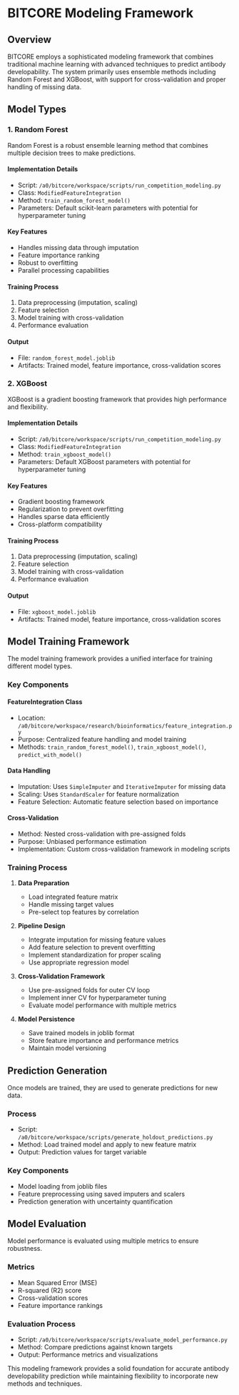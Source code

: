 # BITCORE Modeling Framework

## Overview

BITCORE employs a sophisticated modeling framework that combines traditional machine learning with advanced techniques to predict antibody developability. The system primarily uses ensemble methods including Random Forest and XGBoost, with support for cross-validation and proper handling of missing data.

## Model Types

### 1. Random Forest

Random Forest is a robust ensemble learning method that combines multiple decision trees to make predictions.

#### Implementation Details
- Script: `/a0/bitcore/workspace/scripts/run_competition_modeling.py`
- Class: `ModifiedFeatureIntegration`
- Method: `train_random_forest_model()`
- Parameters: Default scikit-learn parameters with potential for hyperparameter tuning

#### Key Features
- Handles missing data through imputation
- Feature importance ranking
- Robust to overfitting
- Parallel processing capabilities

#### Training Process
1. Data preprocessing (imputation, scaling)
2. Feature selection
3. Model training with cross-validation
4. Performance evaluation

#### Output
- File: `random_forest_model.joblib`
- Artifacts: Trained model, feature importance, cross-validation scores

### 2. XGBoost

XGBoost is a gradient boosting framework that provides high performance and flexibility.

#### Implementation Details
- Script: `/a0/bitcore/workspace/scripts/run_competition_modeling.py`
- Class: `ModifiedFeatureIntegration`
- Method: `train_xgboost_model()`
- Parameters: Default XGBoost parameters with potential for hyperparameter tuning

#### Key Features
- Gradient boosting framework
- Regularization to prevent overfitting
- Handles sparse data efficiently
- Cross-platform compatibility

#### Training Process
1. Data preprocessing (imputation, scaling)
2. Feature selection
3. Model training with cross-validation
4. Performance evaluation

#### Output
- File: `xgboost_model.joblib`
- Artifacts: Trained model, feature importance, cross-validation scores

## Model Training Framework

The model training framework provides a unified interface for training different model types.

### Key Components

#### FeatureIntegration Class
- Location: `/a0/bitcore/workspace/research/bioinformatics/feature_integration.py`
- Purpose: Centralized feature handling and model training
- Methods: `train_random_forest_model()`, `train_xgboost_model()`, `predict_with_model()`

#### Data Handling
- Imputation: Uses `SimpleImputer` and `IterativeImputer` for missing data
- Scaling: Uses `StandardScaler` for feature normalization
- Feature Selection: Automatic feature selection based on importance

#### Cross-Validation
- Method: Nested cross-validation with pre-assigned folds
- Purpose: Unbiased performance estimation
- Implementation: Custom cross-validation framework in modeling scripts

### Training Process

1. **Data Preparation**
   - Load integrated feature matrix
   - Handle missing target values
   - Pre-select top features by correlation

2. **Pipeline Design**
   - Integrate imputation for missing feature values
   - Add feature selection to prevent overfitting
   - Implement standardization for proper scaling
   - Use appropriate regression model

3. **Cross-Validation Framework**
   - Use pre-assigned folds for outer CV loop
   - Implement inner CV for hyperparameter tuning
   - Evaluate model performance with multiple metrics

4. **Model Persistence**
   - Save trained models in joblib format
   - Store feature importance and performance metrics
   - Maintain model versioning

## Prediction Generation

Once models are trained, they are used to generate predictions for new data.

### Process
- Script: `/a0/bitcore/workspace/scripts/generate_holdout_predictions.py`
- Method: Load trained model and apply to new feature matrix
- Output: Prediction values for target variable

### Key Components
- Model loading from joblib files
- Feature preprocessing using saved imputers and scalers
- Prediction generation with uncertainty quantification

## Model Evaluation

Model performance is evaluated using multiple metrics to ensure robustness.

### Metrics
- Mean Squared Error (MSE)
- R-squared (R2) score
- Cross-validation scores
- Feature importance rankings

### Evaluation Process
- Script: `/a0/bitcore/workspace/scripts/evaluate_model_performance.py`
- Method: Compare predictions against known targets
- Output: Performance metrics and visualizations

This modeling framework provides a solid foundation for accurate antibody developability prediction while maintaining flexibility to incorporate new methods and techniques.
